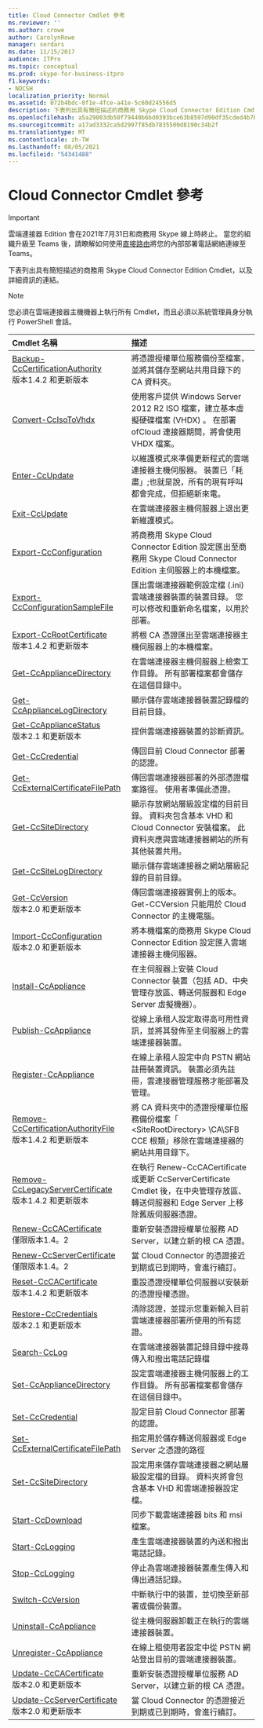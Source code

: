 ```yaml
---
title: Cloud Connector Cmdlet 參考
ms.reviewer: ''
ms.author: crowe
author: CarolynRowe
manager: serdars
ms.date: 11/15/2017
audience: ITPro
ms.topic: conceptual
ms.prod: skype-for-business-itpro
f1.keywords:
- NOCSH
localization_priority: Normal
ms.assetid: 072b4bdc-0f1e-4fce-a41e-5c60d24556d5
description: 下表列出具有簡短描述的商務用 Skype Cloud Connector Edition Cmdlet，以及詳細資訊的連結。
ms.openlocfilehash: a5a29003db50f79440b6bd0393bce63b8597d90df35cded4b7b6c0114b165b97
ms.sourcegitcommit: a17ad3332ca5d2997f85db7835500d8190c34b2f
ms.translationtype: MT
ms.contentlocale: zh-TW
ms.lasthandoff: 08/05/2021
ms.locfileid: "54341488"
---
```

# <a name="cloud-connector-cmdlet-reference"></a>Cloud Connector Cmdlet 參考
 
> [!Important]
> 雲端連接器 Edition 會在2021年7月31日和商務用 Skype 線上時終止。 當您的組織升級至 Teams 後，請瞭解如何使用[直接路由](/MicrosoftTeams/direct-routing-landing-page)將您的內部部署電話網絡連線至 Teams。

下表列出具有簡短描述的商務用 Skype Cloud Connector Edition Cmdlet，以及詳細資訊的連結。
  
> [!NOTE]
> 您必須在雲端連接器主機機器上執行所有 Cmdlet，而且必須以系統管理員身分執行 PowerShell 會話。 
  
|**Cmdlet 名稱**|**描述**|
|:-----|:-----|
|[Backup-CcCertificationAuthority](backup-cccertificationauthority.md) <br/> 版本1.4.2 和更新版本  <br/> |將憑證授權單位服務備份至檔案，並將其儲存至網站共用目錄下的 CA 資料夾。     <br/> |
|[Convert-CcIsoToVhdx](convert-ccisotovhdx.md) <br/> |使用客戶提供 Windows Server 2012 R2 ISO 檔案，建立基本虛擬硬碟檔案 (VHDX) 。 在部署 ofCloud 連接器期間，將會使用 VHDX 檔案。  <br/> |
|[Enter-CcUpdate](enter-ccupdate.md) <br/> |以維護模式來準備更新程式的雲端連接器主機伺服器。 裝置已「耗盡」;也就是說，所有的現有呼叫都會完成，但拒絕新來電。  <br/> |
|[Exit-CcUpdate](exit-ccupdate.md) <br/> |在雲端連接器主機伺服器上退出更新維護模式。  <br/> |
|[Export-CcConfiguration](export-ccconfiguration.md) <br/> | 將商務用 Skype Cloud Connector Edition 設定匯出至商務用 Skype Cloud Connector Edition 主伺服器上的本機檔案。 <br/> |
|[Export-CcConfigurationSampleFile](export-ccconfigurationsamplefile.md) <br/> |匯出雲端連接器範例設定檔 (.ini) 雲端連接器裝置的裝置目錄。 您可以修改和重新命名檔案，以用於部署。  <br/> |
|[Export-CcRootCertificate](export-ccrootcertificate.md) <br/> 版本1.4.2 和更新版本  <br/> |將根 CA 憑證匯出至雲端連接器主機伺服器上的本機檔案。  <br/> |
|[Get-CcApplianceDirectory](get-ccappliancedirectory.md) <br/> |在雲端連接器主機伺服器上檢索工作目錄。 所有部署檔案都會儲存在這個目錄中。  <br/> |
|[Get-CcApplianceLogDirectory](get-ccappliancelogdirectory.md) <br/> |顯示儲存雲端連接器裝置記錄檔的目前目錄。  <br/> |
|[Get-CcApplianceStatus](get-ccappliancestatus.md) <br/> 版本2.1 和更新版本  <br/> |提供雲端連接器裝置的診斷資訊。  <br/> |
|[Get-CcCredential](get-cccredential.md) <br/> |傳回目前 Cloud Connector 部署的認證。  <br/> |
|[Get-CcExternalCertificateFilePath](get-ccexternalcertificatefilepath.md) <br/> |傳回雲端連接器部署的外部憑證檔案路徑。 使用者準備此憑證。  <br/> |
|[Get-CcSiteDirectory](get-ccsitedirectory.md) <br/> |顯示存放網站層級設定檔的目前目錄。 資料夾包含基本 VHD 和 Cloud Connector 安裝檔案。 此資料夾應與雲端連接器網站的所有其他裝置共用。  <br/> |
|[Get-CcSiteLogDirectory](get-ccsitelogdirectory.md) <br/> |顯示儲存雲端連接器之網站層級記錄的目前目錄。  <br/> |
|[Get-CcVersion](get-ccversion.md) <br/> 版本2.0 和更新版本  <br/> |傳回雲端連接器實例上的版本。 Get-CCVersion 只能用於 Cloud Connector 的主機電腦。  <br/> |
|[Import-CcConfiguration](import-ccconfiguration.md) <br/> 版本2.0 和更新版本  <br/> |將本機檔案的商務用 Skype Cloud Connector Edition 設定匯入雲端連接器主機伺服器。  <br/> |
|[Install-CcAppliance](install-ccappliance.md) <br/> |在主伺服器上安裝 Cloud Connector 裝置（包括 AD、中央管理存放區、轉送伺服器和 Edge Server 虛擬機器）。  <br/> |
|[Publish-CcAppliance](publish-ccappliance.md) <br/> | 從線上承租人設定取得高可用性資訊，並將其發佈至主伺服器上的雲端連接器裝置。 <br/> |
|[Register-CcAppliance](register-ccappliance.md) <br/> | 在線上承租人設定中向 PSTN 網站註冊裝置資訊。 裝置必須先註冊，雲連接器管理服務才能部署及管理。 <br/> |
|[Remove-CcCertificationAuthorityFile](remove-cccertificationauthorityfile.md) <br/> 版本1.4.2 和更新版本  <br/> |將 CA 資料夾中的憑證授權單位服務備份檔案「 \<SiteRootDirectory\> \CA\SFB CCE 根類」移除在雲端連接器的網站共用目錄下。  <br/> |
|[Remove-CcLegacyServerCertificate](remove-cclegacyservercertificate.md) <br/> 版本1.4.2 和更新版本  <br/> |在執行 Renew-CcCACertificate 或更新 CcServerCertificate Cmdlet 後，在中央管理存放區、轉送伺服器和 Edge Server 上移除舊版伺服器憑證。  <br/> |
|[Renew-CcCACertificate](renew-cccacertificate.md) <br/> 僅限版本1.4。2  <br/> |重新安裝憑證授權單位服務 AD Server，以建立新的根 CA 憑證。  <br/> |
|[Renew-CcServerCertificate](renew-ccservercertificate.md) <br/> 僅限版本1.4。2  <br/> |當 Cloud Connector 的憑證接近到期或已到期時，會進行續訂。  <br/> |
|[Reset-CcCACertificate](reset-cccacertificate.md) <br/> 版本1.4.2 和更新版本  <br/> |重設憑證授權單位伺服器以安裝新的憑證授權憑證。  <br/> |
|[Restore-CcCredentials](restore-cccredentials.md) <br/> 版本2.1 和更新版本  <br/> |清除認證，並提示您重新輸入目前雲端連接器部署所使用的所有認證。  <br/> |
|[Search-CcLog](search-cclog.md) <br/> |在雲端連接器裝置記錄目錄中搜尋傳入和撥出電話記錄檔  <br/> |
|[Set-CcApplianceDirectory](set-ccappliancedirectory.md) <br/> |設定雲端連接器主機伺服器上的工作目錄。 所有部署檔案都會儲存在這個目錄中。  <br/> |
|[Set-CcCredential](set-cccredential.md) <br/> |設定目前 Cloud Connector 部署的認證。  <br/> |
|[Set-CcExternalCertificateFilePath](set-ccexternalcertificatefilepath.md) <br/> |指定用於儲存轉送伺服器或 Edge Server 之憑證的路徑  <br/> |
|[Set-CcSiteDirectory](set-ccsitedirectory.md) <br/> |設定用來儲存雲端連接器之網站層級設定檔的目錄。 資料夾將會包含基本 VHD 和雲端連接器設定檔。  <br/> |
|[Start-CcDownload](start-ccdownload.md) <br/> |同步下載雲端連接器 bits 和 msi 檔案。  <br/> |
|[Start-CcLogging](start-cclogging.md) <br/> |產生雲端連接器裝置的內送和撥出電話記錄。  <br/> |
|[Stop-CcLogging](stop-cclogging.md) <br/> |停止為雲端連接器裝置產生傳入和傳出通話記錄。  <br/> |
|[Switch-CcVersion](switch-ccversion.md) <br/> |中斷執行中的裝置，並切換至新部署或備份裝置。  <br/> |
|[Uninstall-CcAppliance](uninstall-ccappliance.md) <br/> |從主機伺服器卸載正在執行的雲端連接器裝置。  <br/> |
|[Unregister-CcAppliance](unregister-ccappliance.md) <br/> |在線上租使用者設定中從 PSTN 網站登出目前的雲端連接器裝置。  <br/> |
|[Update-CcCACertificate](update-cccacertificate.md) <br/> 版本2.0 和更新版本  <br/> |重新安裝憑證授權單位服務 AD Server，以建立新的根 CA 憑證。  <br/> |
|[Update-CcServerCertificate](update-ccservercertificate.md) <br/> 版本2.0 和更新版本  <br/> |當 Cloud Connector 的憑證接近到期或已到期時，會進行續訂。  <br/> |
